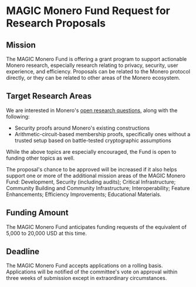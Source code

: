 # MAGIC Monero Fund Request for Research Proposals

## Mission  

The MAGIC Monero Fund is offering a grant program to support actionable Monero research, especially research relating to privacy, security, user experience, and efficiency. Proposals can be related to the Monero protocol directly, or they can be related to other areas of the Monero ecosystem.  

## Target Research Areas

We are interested in Monero's [open research questions](https://github.com/monero-project/research-lab/issues/94), along with the following:

- Security proofs around Monero's existing constructions
- Arithmetic-circuit-based membership proofs, specifically ones without a trusted setup based on battle-tested cryptographic assumptions

While the above topics are especially encouraged, the Fund is open to funding other topics as well.

The proposal's chance to be approved will be increased if it also helps support one or more of the additional mission areas of the MAGIC Monero Fund: Development, Security (including audits); Critical Infrastructure; Community Building and Community Infrastructure; Interoperability; Feature Enhancements; Efficiency Improvements; Educational Materials.  

## Funding Amount  

The MAGIC Monero Fund anticipates funding requests of the equivalent of 5,000 to 20,000 USD at this time.  

## Deadline  

The MAGIC Monero Fund accepts applications on a rolling basis. Applications will be notified of the committee's vote on approval within three weeks of submission except in extraordinary circumstances.  
